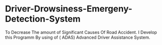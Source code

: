 # Driver-Drowsiness-Emergeny-Detection-System
To Decrease The amount of Significant Causes Of Road Accident. I Develop this Programm By using  of ( ADAS) Advanced Driver Assistance System.
